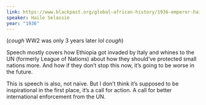 ```yaml
---
link: https://www.blackpast.org/global-african-history/1936-emperor-haile-selassie-ethiopia-appeal-league-nations/
speaker: Haile Selassie
year: "1936"
---
```


(*cough* WW2 was only 3 years later lol *cough*)

Speech mostly covers how Ethiopia got invaded by Italy and whines to the UN (formerly League of Nations) about how they should’ve protected small nations more. And how if they don’t stop this now, it’s going to be worse in the future.

This is speech is also, not naive. But I don’t think it’s supposed to be inspirational in the first place, it’s a call for action. A call for better international enforcement from the UN.
